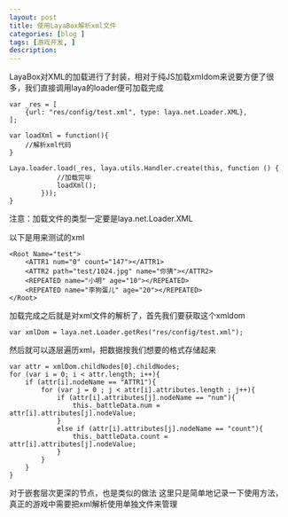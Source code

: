 ```yaml
---
layout: post
title: 使用LayaBox解析xml文件
categories: [blog ]
tags: [游戏开发, ]
description:  
---
```


LayaBox对XML的加载进行了封装，相对于纯JS加载xmldom来说要方便了很多，我们直接调用laya的loader便可加载完成
```
var _res = [
	{url: "res/config/test.xml", type: laya.net.Loader.XML},
];

var loadXml = function(){
	//解析xml代码
}

Laya.loader.load(_res, laya.utils.Handler.create(this, function () {
            //加载完毕
            loadXml();
        }));
}
```
注意：加载文件的类型一定要是laya.net.Loader.XML

以下是用来测试的xml
```
<Root Name="test">
	<ATTR1 num="0" count="147"></ATTR1>
	<ATTR2 path="test/1024.jpg" name="你猜"></ATTR2>
	<REPEATED name="小明" age="10"></REPEATED>
	<REPEATED name="李狗蛋儿" age="20"></REPEATED>
</Root>
```

加载完成之后就是对xml文件的解析了，首先我们要获取这个xmldom
```
var xmlDom = laya.net.Loader.getRes("res/config/test.xml");
```
然后就可以逐层遍历xml，把数据按我们想要的格式存储起来
```
var attr = xmlDom.childNodes[0].childNodes;
for (var i = 0; i < attr.length; i++){
    if (attr[i].nodeName == "ATTR1"){
        for (var j = 0 ; j < attr[i].attributes.length ; j++){
            if (attr[i].attributes[j].nodeName == "num"){
                this._battleData.num = attr[i].attributes[j].nodeValue;
            }
            else if (attr[i].attributes[j].nodeName == "count"){
                this._battleData.count = attr[i].attributes[j].nodeValue;
            }
        }
    }
}
```
对于嵌套层次更深的节点，也是类似的做法
这里只是简单地记录一下使用方法，真正的游戏中需要把xml解析使用单独文件来管理